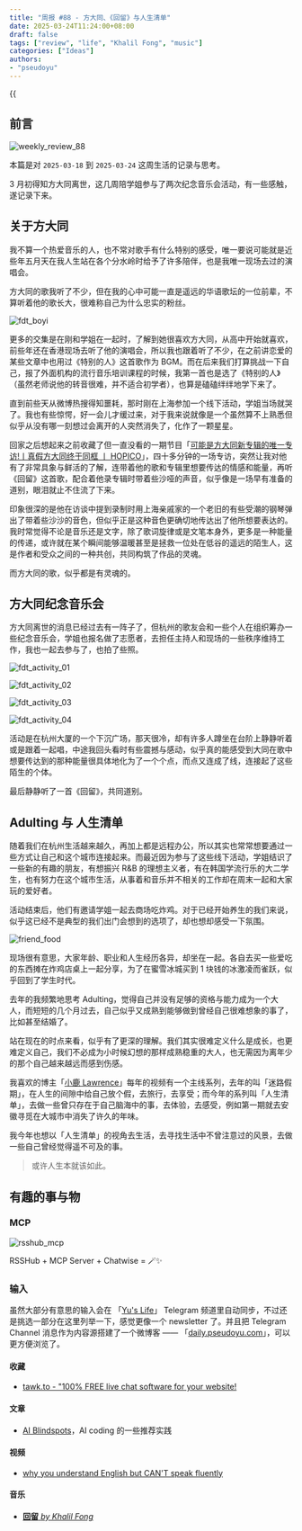 ```yaml
---
title: "周报 #88 - 方大同、《回留》与人生清单"
date: 2025-03-24T11:24:00+08:00
draft: false
tags: ["review", "life", "Khalil Fong", "music"]
categories: ["Ideas"]
authors:
- "pseudoyu"
---
```


{{<audio src="audios/revisited.mp3" caption="《回留》 by 方大同" >}}

## 前言

![weekly_review_88](https://image.pseudoyu.com/images/weekly_review_88.png)

本篇是对 `2025-03-18` 到 `2025-03-24` 这周生活的记录与思考。

3 月初得知方大同离世，这几周陪学姐参与了两次纪念音乐会活动，有一些感触，遂记录下来。

## 关于方大同

我不算一个热爱音乐的人，也不常对歌手有什么特别的感受，唯一要说可能就是近些年五月天在我人生站在各个分水岭时给予了许多陪伴，也是我唯一现场去过的演唱会。

方大同的歌我听了不少，但在我的心中可能一直是遥远的华语歌坛的一位前辈，不算听着他的歌长大，很难称自己为什么忠实的粉丝。

![fdt_boyi](https://image.pseudoyu.com/images/fdt_boyi.jpg)

更多的交集是在刚和学姐在一起时，了解到她很喜欢方大同，从高中开始就喜欢，前些年还在香港现场去听了他的演唱会，所以我也跟着听了不少，在之前讲恋爱的某些文章中也用过《特别的人》这首歌作为 BGM。而在后来我们打算挑战一下自己，报了外面机构的流行音乐培训课程的时候，我第一首也是选了《特别的人》（虽然老师说他的转音很难，并不适合初学者），也算是磕磕绊绊地学下来了。

直到前些天从微博热搜得知噩耗，那时刚在上海参加一个线下活动，学姐当场就哭了。我也有些惊愕，好一会儿才缓过来，对于我来说就像是一个虽然算不上熟悉但似乎从没有哪一刻想过会离开的人突然消失了，化作了一颗星星。

回家之后想起来之前收藏了但一直没看的一期节目「[可能是方大同新专辑的唯一专访!丨真假方大同终于同框 丨 HOPICO](https://www.bilibili.com/video/BV1ZzyTYvEgq)」，四十多分钟的一场专访，突然让我对他有了非常具象与鲜活的了解，连带着他的歌和专辑里想要传达的情感和能量，再听《回留》这首歌，配合着他录专辑时带着些沙哑的声音，似乎像是一场早有准备的道别，眼泪就止不住流了下来。

印象很深的是他在访谈中提到录制时用上海亲戚家的一个老旧的有些受潮的钢琴弹出了带着些沙沙的音色，但似乎正是这种音色更确切地传达出了他所想要表达的。我时常觉得不论是音乐还是文字，除了歌词旋律或是文笔本身外，更多是一种能量的传递，或许就在某个瞬间能够温暖甚至是拯救一位处在低谷的遥远的陌生人，这是作者和受众之间的一种共创，共同构筑了作品的灵魂。

而方大同的歌，似乎都是有灵魂的。

## 方大同纪念音乐会

方大同离世的消息已经过去有一阵子了，但杭州的歌友会和一些个人在组织筹办一些纪念音乐会，学姐也报名做了志愿者，去担任主持人和现场的一些秩序维持工作，我也一起去参与了，也拍了些照。

![fdt_activity_01](https://image.pseudoyu.com/images/fdt_activity_01.jpg)

![fdt_activity_02](https://image.pseudoyu.com/images/fdt_activity_02.jpg)

![fdt_activity_03](https://image.pseudoyu.com/images/fdt_activity_03.jpg)

![fdt_activity_04](https://image.pseudoyu.com/images/fdt_activity_04.jpg)

活动是在杭州大厦的一个下沉广场，那天很冷，却有许多人蹲坐在台阶上静静听着或是跟着一起唱，中途我回头看时有些震撼与感动，似乎真的能感受到大同在歌中想要传达到的那种能量很具体地化为了一个个点，而点又连成了线，连接起了这些陌生的个体。

最后静静听了一首《回留》，共同道别。

## Adulting 与 人生清单

随着我们在杭州生活越来越久，再加上都是远程办公，所以其实也常常想要通过一些方式让自己和这个城市连接起来。而最近因为参与了这些线下活动，学姐结识了一些新的有趣的朋友，有想振兴 R&B 的理想主义者，有在韩国学流行乐的大二学生，也有努力在这个城市生活，从事着和音乐并不相关的工作却在周末一起和大家玩的爱好者。

活动结束后，他们有邀请学姐一起去商场吃炸鸡。对于已经开始养生的我们来说，似乎这已经不是典型的我们出门会想到的选项了，却也想却感受一下氛围。

![friend_food](https://image.pseudoyu.com/images/friend_food.png)

现场很有意思，大家年龄、职业和人生经历各异，却坐在一起。各自去买一些爱吃的东西摊在炸鸡店桌上一起分享，为了在蜜雪冰城买到 1 块钱的冰激凌而雀跃，似乎回到了学生时代。

去年的我频繁地思考 Adulting，觉得自己并没有足够的资格与能力成为一个大人，而短短的几个月过去，自己似乎又成熟到能够做到曾经自己很难想象的事了，比如甚至结婚了。

站在现在的时点来看，似乎有了更深的理解。我们其实很难定义什么是成长，也更难定义自己，我们不必成为小时候幻想的那样成熟稳重的大人，也无需因为离年少的那个自己越来越远而感到伤感。

我喜欢的博主「[小鹿 Lawrence](https://space.bilibili.com/37029661)」每年的视频有一个主线系列，去年的叫「迷路假期」，在人生的间隙中给自己放个假，去旅行，去享受；而今年的系列叫「人生清单」，去做一些曾只存在于自己脑海中的事，去体验，去感受，例如第一期就去安徽寻觅在大城市中消失了许久的年味。

我今年也想以「人生清单」的视角去生活，去寻找生活中不曾注意过的风景，去做一些自己曾经觉得遥不可及的事。

> 或许人生本就该如此。

## 有趣的事与物

### MCP

![rsshub_mcp](https://image.pseudoyu.com/images/rsshub_mcp.jpeg)

RSSHub + MCP Server + Chatwise = 🪄✨

### 输入

虽然大部分有意思的输入会在 「[Yu's Life](https://t.me/pseudoyulife)」 Telegram 频道里自动同步，不过还是挑选一部分在这里列举一下，感觉更像一个 newsletter 了。并且把 Telegram Channel 消息作为内容源搭建了一个微博客 —— 「[daily.pseudoyu.com](https://daily.pseudoyu.com/)」，可以更方便浏览了。

#### 收藏

- [tawk.to - "100% FREE live chat software for your website!](https://www.tawk.to/)

#### 文章

- [AI Blindspots](https://ezyang.github.io/ai-blindspots/)，AI coding 的一些推荐实践

#### 视频

- [why you understand English but CAN'T speak fluently](https://www.youtube.com/watch?v=oXOTlM9n-_k)

#### 音乐

- [**回留** *by Khalil Fong*](https://open.spotify.com/track/5iFT7yzuvfK8WOqiN22QqX)
